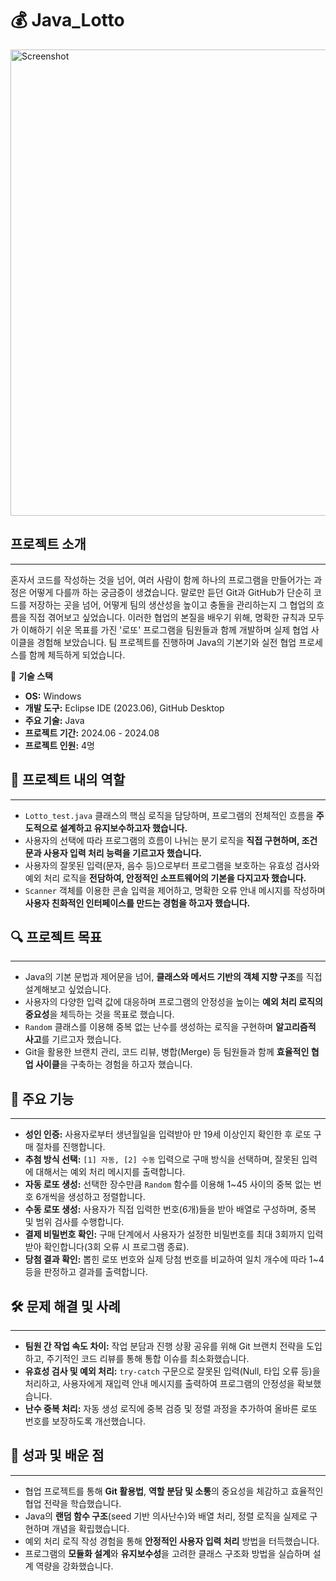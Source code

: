 # 💰 Java_Lotto

<img width="1280" height="746" alt="Screenshot" src="https://github.com/user-attachments/assets/a7116823-aea1-48ae-b8d2-ab52b79a8aeb" />

## 프로젝트 소개
---
혼자서 코드를 작성하는 것을 넘어, 여러 사람이 함께 하나의 프로그램을 만들어가는 과정은 어떻게 다를까 하는 궁금증이 생겼습니다. 말로만 듣던 Git과 GitHub가 단순히 코드를 저장하는 곳을 넘어, 어떻게 팀의 생산성을 높이고 충돌을 관리하는지 그 협업의 흐름을 직접 겪어보고 싶었습니다. 이러한 협업의 본질을 배우기 위해, 명확한 규칙과 모두가 이해하기 쉬운 목표를 가진 '로또' 프로그램을 팀원들과 함께 개발하며 실제 협업 사이클을 경험해 보았습니다. 팀 프로젝트를 진행하며 Java의 기본기와 실전 협업 프로세스를 함께 체득하게 되었습니다.

🧰 **기술 스택** <br>
- **OS:** Windows
- **개발 도구:** Eclipse IDE (2023.06), GitHub Desktop
- **주요 기술:** Java
- **프로젝트 기간:** 2024.06 - 2024.08  
- **프로젝트 인원:** 4명

## 👤 프로젝트 내의 역할
---
- `Lotto_test.java` 클래스의 핵심 로직을 담당하며, 프로그램의 전체적인 흐름을 **주도적으로 설계하고 유지보수하고자 했습니다.**
- 사용자의 선택에 따라 프로그램의 흐름이 나뉘는 분기 로직을 **직접 구현하며, 조건문과 사용자 입력 처리 능력을 기르고자 했습니다.**
- 사용자의 잘못된 입력(문자, 음수 등)으로부터 프로그램을 보호하는 유효성 검사와 예외 처리 로직을 **전담하여, 안정적인 소프트웨어의 기본을 다지고자 했습니다.**
- `Scanner` 객체를 이용한 콘솔 입력을 제어하고, 명확한 오류 안내 메시지를 작성하며 **사용자 친화적인 인터페이스를 만드는 경험을 하고자 했습니다.**

## 🔍 프로젝트 목표
---
- Java의 기본 문법과 제어문을 넘어, **클래스와 메서드 기반의 객체 지향 구조**를 직접 설계해보고 싶었습니다.
- 사용자의 다양한 입력 값에 대응하며 프로그램의 안정성을 높이는 **예외 처리 로직의 중요성**을 체득하는 것을 목표로 했습니다.
- `Random` 클래스를 이용해 중복 없는 난수를 생성하는 로직을 구현하며 **알고리즘적 사고**를 기르고자 했습니다.
- Git을 활용한 브랜치 관리, 코드 리뷰, 병합(Merge) 등 팀원들과 함께 **효율적인 협업 사이클**을 구축하는 경험을 하고자 했습니다.

## 📗 주요 기능
---
- **성인 인증:** 사용자로부터 생년월일을 입력받아 만 19세 이상인지 확인한 후 로또 구매 절차를 진행합니다.
- **추첨 방식 선택:** `[1] 자동, [2] 수동` 입력으로 구매 방식을 선택하며, 잘못된 입력에 대해서는 예외 처리 메시지를 출력합니다.
- **자동 로또 생성:** 선택한 장수만큼 `Random` 함수를 이용해 1~45 사이의 중복 없는 번호 6개씩을 생성하고 정렬합니다.
- **수동 로또 생성:** 사용자가 직접 입력한 번호(6개)들을 받아 배열로 구성하며, 중복 및 범위 검사를 수행합니다.
- **결제 비밀번호 확인:** 구매 단계에서 사용자가 설정한 비밀번호를 최대 3회까지 입력받아 확인합니다(3회 오류 시 프로그램 종료).
- **당첨 결과 확인:** 뽑힌 로또 번호와 실제 당첨 번호를 비교하여 일치 개수에 따라 1~4등을 판정하고 결과를 출력합니다.

## 🛠️ 문제 해결 및 사례
---
- **팀원 간 작업 속도 차이:** 작업 분담과 진행 상황 공유를 위해 Git 브랜치 전략을 도입하고, 주기적인 코드 리뷰를 통해 통합 이슈를 최소화했습니다.
- **유효성 검사 및 예외 처리:** `try-catch` 구문으로 잘못된 입력(Null, 타입 오류 등)을 처리하고, 사용자에게 재입력 안내 메시지를 출력하여 프로그램의 안정성을 확보했습니다.
- **난수 중복 처리:** 자동 생성 로직에 중복 검증 및 정렬 과정을 추가하여 올바른 로또 번호를 보장하도록 개선했습니다.

## 📌 성과 및 배운 점
---
- 협업 프로젝트를 통해 **Git 활용법**, **역할 분담 및 소통**의 중요성을 체감하고 효율적인 협업 전략을 학습했습니다.
- Java의 **랜덤 함수 구조**(seed 기반 의사난수)와 배열 처리, 정렬 로직을 실제로 구현하며 개념을 확립했습니다.
- 예외 처리 로직 작성 경험을 통해 **안정적인 사용자 입력 처리** 방법을 터득했습니다.
- 프로그램의 **모듈화 설계**와 **유지보수성**을 고려한 클래스 구조화 방법을 실습하며 설계 역량을 강화했습니다.
